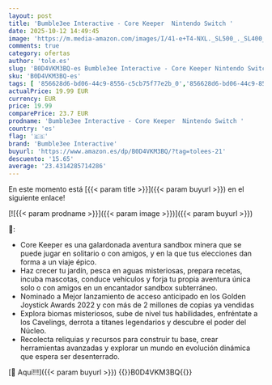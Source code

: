 ```yaml
---
layout: post
title: 'Bumble3ee Interactive - Core Keeper  Nintendo Switch '
date: 2025-10-12 14:49:45
image: 'https://m.media-amazon.com/images/I/41-e+T4-NXL._SL500_._SL400_.jpg'
comments: true
category: ofertas
author: 'tole.es'
slug: 'B0D4VKM3BQ-es Bumble3ee Interactive - Core Keeper Nintendo Switch'
sku: 'B0D4VKM3BQ-es'
tags: [ '856628d6-bd06-44c9-8556-c5cb75f77e2b_0','856628d6-bd06-44c9-8556-c5cb75f77e2b_2201','856628d6-bd06-44c9-8556-c5cb75f77e2b_3601','856628d6-bd06-44c9-8556-c5cb75f77e2b_401','Arborist Merchandising Root','Hardware y juegos para Nintendo Switch','Juegos para Nintendo Switch','Preventa de Videojuegos','Self Service','Special Features Stores','Tienda de consolas y videojuegos infantiles','Videojuegos','Videojuegos más esperados','bumble3ee interactive','nintendo','🇪🇸', ]
actualPrice: 19.99 EUR
currency: EUR
price: 19.99
comparePrice: 23.7 EUR
prodname: 'Bumble3ee Interactive - Core Keeper  Nintendo Switch '
country: 'es'
flag: '🇪🇸'
brand: 'Bumble3ee Interactive'
buyurl: 'https://www.amazon.es/dp/B0D4VKM3BQ/?tag=tolees-21'
descuento: '15.65'
average: '23.4314285714286'
---
```


En este momento está [{{< param title >}}]({{< param buyurl >}}) en el siguiente enlace!

[![{{< param prodname >}}]({{< param image >}})]({{< param buyurl >}})

🔎:

- Core Keeper es una galardonada aventura sandbox minera que se puede jugar en solitario o con amigos, y en la que tus elecciones dan forma a un viaje épico.
- Haz crecer tu jardín, pesca en aguas misteriosas, prepara recetas, incuba mascotas, conduce vehículos y forja tu propia aventura única solo o con amigos en un encantador sandbox subterráneo.
- Nominado a Mejor lanzamiento de acceso anticipado en los Golden Joystick Awards 2022 y con más de 2 millones de copias ya vendidas
- Explora biomas misteriosos, sube de nivel tus habilidades, enfréntate a los Cavelings, derrota a titanes legendarios y descubre el poder del Núcleo.
- Recolecta reliquias y recursos para construir tu base, crear herramientas avanzadas y explorar un mundo en evolución dinámica que espera ser desenterrado.

[🛒 Aquí!!!]({{< param buyurl >}})
{{<world>}}B0D4VKM3BQ{{</world>}}
